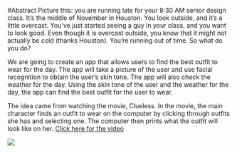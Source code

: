 #Abstract
Picture this: you are running late for your 8:30 AM senior design class.  It’s the middle of November in Houston. You look outside, and it’s a little overcast.  You’ve just started seeing a guy in your class, and you want to look good.  Even though it is overcast outside, you know that it might not actually be cold (thanks Houston).  You’re running out of time. So what do you do? 

We are going to create an app that allows users to find the best outfit to wear for the day. The app will take a picture of the user and use facial recognition to obtain the user’s skin tone.  The app will also check the weather for the day. Using the skin tone of the user and the weather for the day, the app can find the best outfit for the user to wear.  

The idea came from watching the movie, Clueless.  In the movie, the main character finds an outfit to wear on the computer by clicking through outfits she has and selecting one. The computer then prints what the outfit will look like on her.  [Click here for the video](https://www.youtube.com/watch?v=XNDubWJU0aU)

![](http://coveteur.com/content/uploads/2013/01/Cher_Horowitz_Closet-008_2-728x613.jpg)



